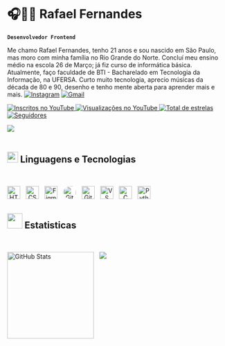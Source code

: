 # 🎧👨‍💻 Rafael Fernandes

**`Desenvolvedor Frontend`**

Me chamo Rafael Fernandes, tenho 21 anos e sou nascido em São Paulo, mas moro com minha família no Rio Grande do Norte. Concluí meu ensino médio na escola 26 de Março; já fiz curso de informática básica. Atualmente, faço faculdade de BTI - Bacharelado em Tecnologia da Informação, na UFERSA. Curto muito tecnologia, aprecio músicas da década de 80 e 90, desenho e tenho mente aberta para aprender mais e mais.
[![Instagram](https://img.shields.io/badge/Instagram-E4405F?style=for-the-badge&logo=instagram&logoColor=white)](https://instagram.com/rafael_fernandes020)
[![Gmail](https://img.shields.io/badge/Gmail-E4405F?style=for-the-badge&logo=gmail&logoColor=white)](mailto:josepatrickhotmail710@gmail.com)
<p align="left">
   <a href="https://www.youtube.com/@rafaelfernandes2242?sub_confirmation=1" target="_blank" rel="noopener noreferrer">
    <img 
        alt="Inscritos no YouTube" 
        title="Inscreva-se no meu canal" 
        src="https://custom-icon-badges.demolab.com/youtube/channel/subscribers/@rafaelfernandes2242?color=%23CC5500&label=Inscritos&logo=youtube&logoColor=white&style=for-the-badge&labelColor=993300"
    />
</a>

<!-- Badge Visualizações YouTube -->
<a href="https://www.youtube.com/@rafaelfernandes2242" target="_blank" rel="noopener noreferrer">
    <img 
        alt="Visualizações no YouTube" 
        title="Visualizações no meu canal" 
        src="https://custom-icon-badges.demolab.com/youtube/channel/views/@rafaelfernandes2242?color=%23E1AD0E&logo=eye&logoColor=white&style=for-the-badge&labelColor=C79600"
    />
</a> 

<!-- Badge Total de estrelas no GitHub -->
<a href="https://github.com/RafaelFernaa?tab=repositories&sort=stargazers" target="_blank" rel="noopener noreferrer">
    <img 
        alt="Total de estrelas" 
        title="Total de estrelas GitHub" 
        src="https://custom-icon-badges.demolab.com/github/stars/RafaelFernaa?color=55960c&style=for-the-badge&labelColor=488207&logo=star&label=estrelas"
    />
</a>

<!-- Badge Seguidores no GitHub -->
<a href="https://github.com/RafaelFernaa?tab=followers" target="_blank" rel="noopener noreferrer">
    <img 
        alt="Seguidores" 
        title="Me siga no GitHub" 
        src="https://custom-icon-badges.demolab.com/github/followers/RafaelFernaa?color=236ad3&labelColor=1155ba&style=for-the-badge&logo=github&label=Seguidores&logoColor=white"
    />
</a>

<img src="https://user-images.githubusercontent.com/73097560/115834477-dbab4500-a447-11eb-908a-139a6edaec5c.gif"><br><br>
## <img src="https://media2.giphy.com/media/QssGEmpkyEOhBCb7e1/giphy.gif?cid=ecf05e47a0n3gi1bfqntqmob8g9aid1oyj2wr3ds3mg700bl&rid=giphy.gif" width ="25"><b> Linguagens e Tecnologias</b>
<br>

<div align="center">

<img 
    align="left" 
    alt="HTML"
    title="HTML" 
    width="30px" 
    style="padding-right: 10px;" 
    src="https://cdn.jsdelivr.net/gh/devicons/devicon@latest/icons/html5/html5-original.svg" 
/>
<img 
    align="left" 
    alt="CSS" 
    title="CSS"
    width="30px" 
    style="padding-right: 10px;" 
    src="https://cdn.jsdelivr.net/gh/devicons/devicon@latest/icons/css3/css3-original.svg" 
/>
<img 
    align="left" 
    alt="Figma"
    title="Figma" 
    width="30px" 
    style="padding-right: 10px;" 
    src="https://cdn.jsdelivr.net/gh/devicons/devicon@latest/icons/figma/figma-original.svg" 
/>
<img 
    align="left" 
    alt="GitHub"
    title="GitHub" 
    width="30px" 
    style="padding-right: 10px; background-color: white; border-radius: 50%;" 
    src="https://cdn.jsdelivr.net/gh/devicons/devicon@latest/icons/github/github-original.svg" 
/>
<img 
    align="left" 
    alt="Git" 
    title="Git"
    width="30px" 
    style="padding-right: 10px;" 
    src="https://cdn.jsdelivr.net/gh/devicons/devicon@latest/icons/git/git-original.svg" 
/>
<img 
  align="left" 
  alt="VS Code"
  title="Visual Studio Code" 
  width="30px" 
  style="padding-right: 10px;" 
  src="https://cdn.jsdelivr.net/gh/devicons/devicon@latest/icons/vscode/vscode-original.svg" 
/>
<img 
    align="left" 
    alt="C"
    title="C" 
    width="30px" 
    style="padding-right: 10px;" 
    src="https://cdn.jsdelivr.net/gh/devicons/devicon@latest/icons/c/c-original.svg" 
/>
<img 
    align="left" 
    alt="Python" 
    title="Python"
    width="30px" 
    style="padding-right: 10px;" 
    src="https://cdn.jsdelivr.net/gh/devicons/devicon@latest/icons/python/python-original.svg" 
    />
    <br>
     <br>
<div align="left">
    
<img src="https://media.giphy.com/media/iY8CRBdQXODJSCERIr/giphy.gif" width="35"><b> Estatisticas </b>
---
<br>
<div align="left">

<img 
    align="left" 
    alt="GitHub Stats" 
    height="200" 
    style="padding-right: 10px;" 
    src="https://github-readme-stats.vercel.app/api?username=RafaelFernaa&show_icons=true&theme=tokyonight&include_all_commits=true&locale=pt-br" 
  />
    </a>
</p>

<img src="https://user-images.githubusercontent.com/73097560/115834477-dbab4500-a447-11eb-908a-139a6edaec5c.gif"><br><br>
<br>
   

